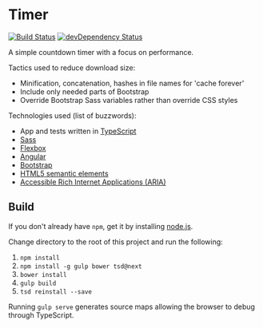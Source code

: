 Timer
=====

[![Build Status](https://travis-ci.org/davidleston/timer.svg?branch=master)](https://travis-ci.org/davidleston/timer)
[![devDependency Status](https://david-dm.org/davidleston/timer/dev-status.svg)](https://david-dm.org/davidleston/timer#info=devDependencies)

A simple countdown timer with a focus on performance.

Tactics used to reduce download size:
* Minification, concatenation, hashes in file names for 'cache forever' 
* Include only needed parts of Bootstrap
* Override Bootstrap Sass variables rather than override CSS styles

Technologies used (list of buzzwords):
* App and tests written in [TypeScript](http://www.typescriptlang.org)
* [Sass](http://sass-lang.com)
* [Flexbox](https://developer.mozilla.org/en-US/docs/Web/Guide/CSS/Flexible_boxes)
* [Angular](https://angularjs.org)
* [Bootstrap](http://getbootstrap.com)
* [HTML5 semantic elements](https://developer.mozilla.org/en-US/docs/Web/HTML/Element)
* [Accessible Rich Internet Applications (ARIA)](https://developer.mozilla.org/en-US/docs/Web/Accessibility/ARIA)

## Build

If you don't already have `npm`, get it by installing [node.js](http://nodejs.org).

Change directory to the root of this project and run the following:

1. `npm install`
2. `npm install -g gulp bower tsd@next`
3. `bower install`
4. `gulp build`
5. `tsd reinstall --save`

Running `gulp serve` generates source maps allowing the browser to debug through TypeScript.
